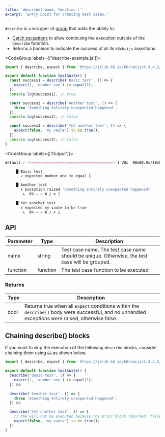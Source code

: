 ```yaml
---
title: 'describe( name, function )'
excerpt: 'Entry point for creating test cases.'
---
```


`describe` is a wrapper of [group](/javascript-api/k6/group) that adds the ability to: 

- [Catch exceptions](/javascript-api/jslib/k6chaijs/error-handling/) to allow continuing the execution outside of the `describe` function.
- Returns a boolean to indicate the success of all its `k6chaijs` assertions.

<CodeGroup labels={['describe-example.js']}>

```javascript
import { describe, expect } from 'https://jslib.k6.io/k6chaijs/4.3.4.2/index.js';

export default function testSuite() {
  const success1 = describe('Basic test', () => {
    expect(1, 'number one').to.equal(1);
  });
  console.log(success1); // true

  const success2 = describe('Another test', () => {
    throw 'Something entirely unexpected happened';
  });
  console.log(success2); // false

  const success3 = describe('Yet another test', () => {
    expect(false, 'my vaule').to.be.true();
  });
  console.log(success3); // false
}
``` 

</CodeGroup>

<CodeGroup labels={['Output']}>

```bash
default ✓ [======================================] 1 VUs  00m00.0s/10m0s  1/1 iters, 1 per VU

     █ Basic test
       ✓ expected number one to equal 1

     █ Another test
       ✗ Exception raised "Something entirely unexpected happened"
        ↳  0% — ✓ 0 / ✗ 1

     █ Yet another test
       ✗ expected my vaule to be true
        ↳  0% — ✓ 0 / ✗ 1
```

</CodeGroup>


## API

| Parameter | Type     | Description                           |
|-----------|----------|---------------------------------------|
| name      | string   | Test case name. The test case name should be unique. Otherwise, the test case will be grouped.                        |
| function  | function | The test case function to be executed |


### Returns

| Type    | Description                                                                                                                                                 |
| ------- |-------------------------------------------------------------------------------------------------------------------------------------------------------------|
| bool    | Returns true when all `expect` conditions within the `describe()` body were successful, and no unhandled exceptions were raised, otherwise false. |

## Chaining describe() blocks

If you want to skip the execution of the following `describe` blocks, consider chaining them using `&&` as shown below.

[//]: # (eslint-skip)

```javascript
import { describe, expect } from 'https://jslib.k6.io/k6chaijs/4.3.4.2/index.js';

export default function testSuite() {
  describe('Basic test', () => {
    expect(1, 'number one').to.equal(1);
  }) &&
  
  describe('Another test', () => {
    throw 'Something entirely unexpected happened';
  }) &&

  describe('Yet another test', () => {
    // the will not be executed because the prior block returned `false` 
    expect(false, 'my vaule').to.be.true();
  })
}
``` 

